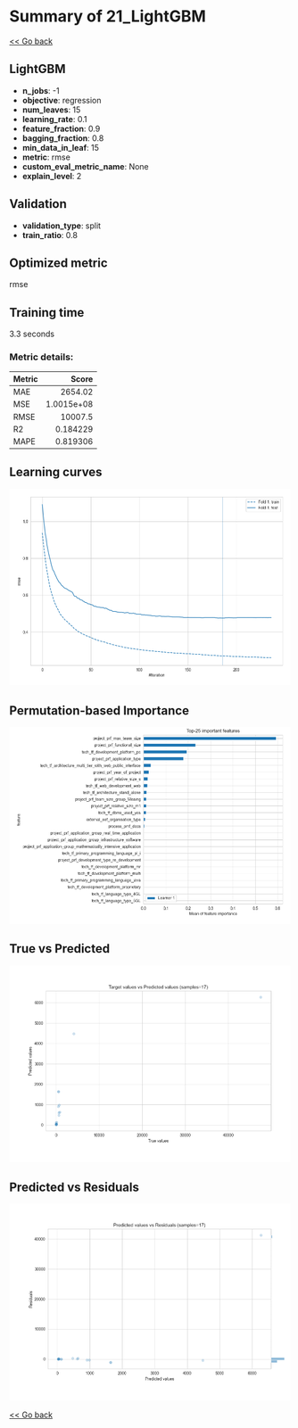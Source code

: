 # Summary of 21_LightGBM

[<< Go back](../README.md)


## LightGBM
- **n_jobs**: -1
- **objective**: regression
- **num_leaves**: 15
- **learning_rate**: 0.1
- **feature_fraction**: 0.9
- **bagging_fraction**: 0.8
- **min_data_in_leaf**: 15
- **metric**: rmse
- **custom_eval_metric_name**: None
- **explain_level**: 2

## Validation
 - **validation_type**: split
 - **train_ratio**: 0.8

## Optimized metric
rmse

## Training time

3.3 seconds

### Metric details:
| Metric   |          Score |
|:---------|---------------:|
| MAE      |  2654.02       |
| MSE      |     1.0015e+08 |
| RMSE     | 10007.5        |
| R2       |     0.184229   |
| MAPE     |     0.819306   |



## Learning curves
![Learning curves](learning_curves.png)

## Permutation-based Importance
![Permutation-based Importance](permutation_importance.png)
## True vs Predicted

![True vs Predicted](true_vs_predicted.png)


## Predicted vs Residuals

![Predicted vs Residuals](predicted_vs_residuals.png)



[<< Go back](../README.md)
